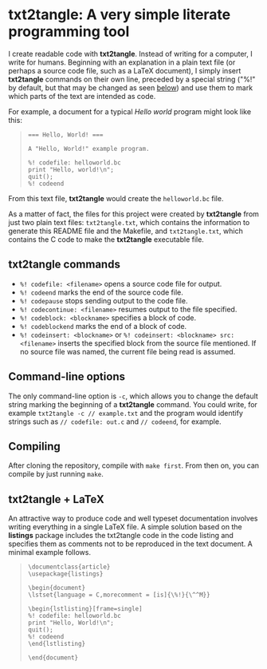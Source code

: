 # txt2tangle: A very simple literate programming tool

I create readable code with **txt2tangle**. Instead of
writing for a computer, I write for humans. Beginning with
an explanation in a plain text file (or perhaps a source
code file, such as a LaTeX document), I simply insert
**txt2tangle** commands on their own line, preceded by a
special string ("%!" by default, but that may be changed as
seen [below](#command-line-options)) and use them to mark
which parts of the text are intended as code.

For example, a document for a typical *Hello world* program
might look like this:

> ```
> === Hello, World! ===
>
> A "Hello, World!" example program.
>
> %! codefile: helloworld.bc
> print "Hello, world!\n";
> quit();
> %! codeend
> ```

From this text file, **txt2tangle** would create the
`helloworld.bc` file.

As a matter of fact, the files for this project were
created by **txt2tangle** from just two plain text files:
`txt2tangle.txt`, which contains the information to
generate this README file and the Makefile, and
`txt2tangle.txt`, which contains the C code to make the
**txt2tangle** executable file.


## **txt2tangle** commands

* `%! codefile: <filename>` opens a source code file for
output.
* `%! codeend` marks the end of the source code file.
* `%! codepause` stops sending output to the code file.
* `%! codecontinue: <filename>` resumes output to the file
specified.
* `%! codeblock: <blockname>` specifies a block of code.
* `%! codeblockend` marks the end of a block of code.
* `%! codeinsert: <blockname>` or
`%! codeinsert: <blockname> src: <filename>` inserts the
specified block from the source file mentioned. If no
source file was named, the current file being read is
assumed.


## Command-line options

The only command-line option is `-c`, which allows you to
change the default string marking the beginning of a
**txt2tangle** command. You could write, for example
``txt2tangle -c // example.txt``
and the program would identify strings such as
``// codefile: out.c``
and
``// codeend``, for example.

## Compiling

After cloning the repository, compile with `make first`.
From then on, you can compile by just running `make`.

## txt2tangle + LaTeX

An attractive way to produce code and well typeset
documentation involves writing everything in a single LaTeX
file. A simple solution based on the **listings** package
includes the txt2tangle code in the code listing and
specifies them as comments not to be reproduced in the
text document. A minimal example follows.

>```
> \documentclass{article}
> \usepackage{listings}
>
> \begin{document}
> \lstset{language = C,morecomment = [is]{\%!}{\^^M}}
>
> \begin{lstlisting}[frame=single]
> %! codefile: helloworld.bc
> print "Hello, World!\n";
> quit();
> %! codeend
> \end{lstlisting}
>
> \end{document}
>```



